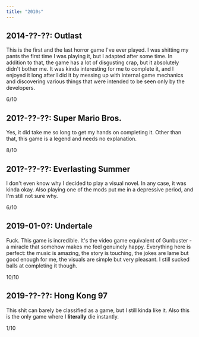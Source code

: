 ```yaml
---
title: "2010s"
---
```


## 2014-??-??: Outlast

This is the first and the last horror game I've ever played. I was
shitting my pants the first time I was playing it, but I adapted after
some time. In addition to that, the game has a lot of disgusting crap,
but it absolutely didn't bother me. It was kinda interesting for me to
complete it, and I enjoyed it long after I did it by messing up with
internal game mechanics and discovering various things that were
intended to be seen only by the developers.

6/10

## 201?-??-??: Super Mario Bros.

Yes, it did take me so long to get my hands on completing it. Other
than that, this game is a legend and needs no explanation.

8/10

## 201?-??-??: Everlasting Summer

I don't even know why I decided to play a visual novel. In any case,
it was kinda okay. Also playing one of the mods put me in a depressive
period, and I'm still not sure why.

6/10

## 2019-01-0?: Undertale

Fuck. This game is incredible. It's the video game equivalent of
Gunbuster - a miracle that somehow makes me feel genuinely happy.
Everything here is perfect: the music is amazing, the story is
touching, the jokes are lame but good enough for me, the visuals are
simple but very pleasant. I still sucked balls at completing it
though.

10/10

## 2019-??-??: Hong Kong 97

This shit can barely be classified as a game, but I still kinda like
it. Also this is the only game where I **literally** die instantly.

1/10
